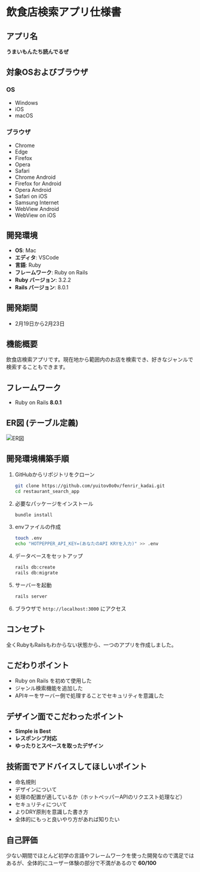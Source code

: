 # 飲食店検索アプリ仕様書

## アプリ名
**うまいもんたち読んでるぜ**

## 対象OSおよびブラウザ
### OS
- Windows
- iOS
- macOS

### ブラウザ
- Chrome
- Edge
- Firefox
- Opera
- Safari
- Chrome Android
- Firefox for Android
- Opera Android
- Safari on iOS
- Samsung Internet
- WebView Android
- WebView on iOS

## 開発環境
- **OS**: Mac
- **エディタ**: VSCode
- **言語**: Ruby
- **フレームワーク**: Ruby on Rails
- **Ruby バージョン**: 3.2.2
- **Rails バージョン**: 8.0.1

## 開発期間
- 2月19日から2月23日

## 機能概要
飲食店検索アプリです。現在地から範囲内のお店を検索でき、好きなジャンルで検索することもできます。

## フレームワーク
- Ruby on Rails **8.0.1**

## ER図 (テーブル定義)
![ER図](https://github.com/yuitov0o0v/fenrir_kadai/blob/main/ER%E5%9B%B3.png)

## 開発環境構築手順
1. GitHubからリポジトリをクローン
   ```sh
   git clone https://github.com/yuitov0o0v/fenrir_kadai.git
   cd restaurant_search_app
   ```
2. 必要なパッケージをインストール
   ```sh
   bundle install
   ```
3. envファイルの作成
   ```sh
   touch .env
   echo "HOTPEPPER_API_KEY=(あなたのAPI KRYを入力)" >> .env
   ```
5. データベースをセットアップ
   ```sh
   rails db:create
   rails db:migrate
   ```
6. サーバーを起動
   ```sh
   rails server
   ```
7. ブラウザで `http://localhost:3000` にアクセス

## コンセプト
全くRubyもRailsもわからない状態から、一つのアプリを作成しました。

## こだわりポイント
- Ruby on Rails を初めて使用した
- ジャンル検索機能を追加した
- APIキーをサーバー側で処理することでセキュリティを意識した

## デザイン面でこだわったポイント
- **Simple is Best**
- **レスポンシブ対応**
- **ゆったりとスペースを取ったデザイン**

## 技術面でアドバイスしてほしいポイント
- 命名規則
- デザインについて
- 処理の配置が適しているか（ホットペッパーAPIのリクエスト処理など）
- セキュリティについて
- よりDRY原則を意識した書き方
- 全体的にもっと良いやり方があれば知りたい

## 自己評価
少ない期間でほとんど初学の言語やフレームワークを使った開発なので満足ではあるが、全体的にユーザー体験の部分で不満があるので **60/100**

